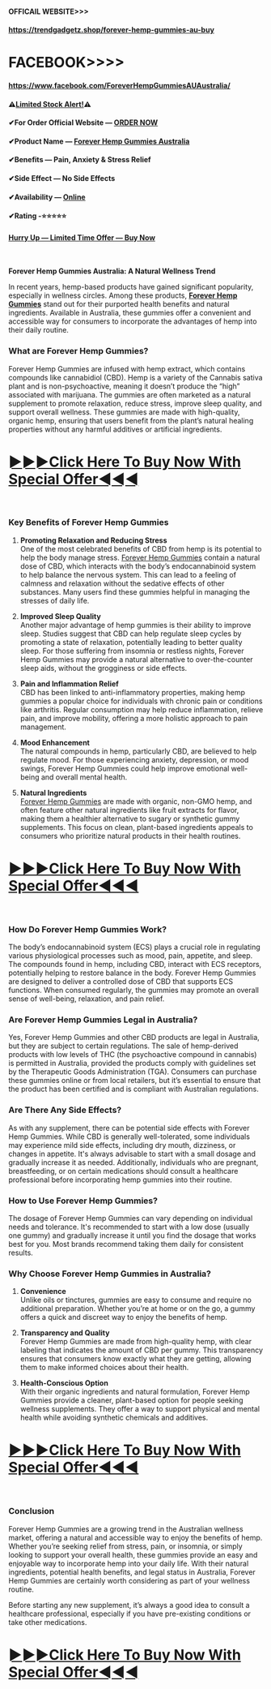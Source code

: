 <div class="markdown-heading" dir="auto">
<h4 class="heading-element" dir="auto" tabindex="-1"><span lang="en-US"><strong>OFFICAIL WEBSITE&gt;&gt;&gt;</strong></span></h4>
</div>
<h4 class="heading-element" dir="auto" tabindex="-1"><span lang="en-US"><strong><a href="https://trendgadgetz.shop/forever-hemp-gummies-au-buy" rel="nofollow">https://trendgadgetz.shop/forever-hemp-gummies-au-buy</a></strong></span></h4>
<h1 class="heading-element" dir="auto" tabindex="-1"><span lang="en-US"><strong>FACEBOOK&gt;&gt;&gt;&gt;</strong></span></h1>
<div class="markdown-heading" dir="auto">
<h4 class="heading-element" dir="auto" tabindex="-1"><span lang="en-US"><strong><a href="https://www.facebook.com/ForeverHempGummiesAUAustralia/" rel="nofollow">https://www.facebook.com/ForeverHempGummiesAUAustralia/</a></strong></span></h4>
<a id="user-content-httpswwwfacebookcomforeverhempgummiesauaustralia-" class="anchor" href="https://github.com/StephanierayEE/Forever-Hemp-Gummies-Australia-AU/#httpswwwfacebookcomforeverhempgummiesauaustralia-"></a></div>
<div class="markdown-heading" dir="auto">
<h4>⚠️<strong><a href="https://trendgadgetz.shop/forever-hemp-gummies-au-buy">Limited Stock Alert!</a>⚠️</strong></h4>
<h4>✔<strong>For Order Official Website &mdash; <a href="https://trendgadgetz.shop/forever-hemp-gummies-au-buy">ORDER NOW</a></strong></h4>
<h4>✔<strong>Product Name &mdash; <a href="https://trendgadgetz.shop/forever-hemp-gummies-au-buy">Forever Hemp Gummies Australia</a></strong></h4>
<h4>✔<strong>Benefits &mdash; Pain, Anxiety &amp; Stress Relief</strong></h4>
<h4>✔<strong>Side Effect &mdash; No Side Effects</strong></h4>
<h4>✔<strong>Availability &mdash; <a href="https://trendgadgetz.shop/forever-hemp-gummies-au-buy">Online</a></strong></h4>
<h4>✔<strong>Rating -⭐⭐⭐⭐⭐</strong></h4>
<h4><strong><a href="https://trendgadgetz.shop/forever-hemp-gummies-au-buy">Hurry Up &mdash; Limited Time Offer &mdash; Buy Now</a></strong></h4>
</div>
<div class="markdown-heading" dir="auto">&nbsp;</div>
<p dir="auto" align="left"><span lang="en-US"><strong>Forever Hemp Gummies Australia: A Natural Wellness Trend</strong></span></p>
<p dir="auto">In recent years, hemp-based products have gained significant popularity, especially in wellness circles. Among these products,&nbsp;<strong><a href="https://trendgadgetz.shop/forever-hemp-gummies-au-buy" rel="nofollow">Forever Hemp Gummies</a></strong>&nbsp;stand out for their purported health benefits and natural ingredients. Available in Australia, these gummies offer a convenient and accessible way for consumers to incorporate the advantages of hemp into their daily routine.</p>
<div class="markdown-heading" dir="auto">
<h3 class="heading-element" dir="auto" tabindex="-1">What are Forever Hemp Gummies?</h3>
<a id="user-content-what-are-forever-hemp-gummies" class="anchor" href="https://github.com/StephanierayEE/Forever-Hemp-Gummies-Australia-AU/#what-are-forever-hemp-gummies"></a></div>
<p dir="auto">Forever Hemp Gummies are infused with hemp extract, which contains compounds like cannabidiol (CBD). Hemp is a variety of the Cannabis sativa plant and is non-psychoactive, meaning it doesn&rsquo;t produce the &ldquo;high&rdquo; associated with marijuana. The gummies are often marketed as a natural supplement to promote relaxation, reduce stress, improve sleep quality, and support overall wellness. These gummies are made with high-quality, organic hemp, ensuring that users benefit from the plant&rsquo;s natural healing properties without any harmful additives or artificial ingredients.</p>
<div class="markdown-heading" dir="auto">
<h1 class="heading-element" dir="auto" tabindex="-1"><a href="https://trendgadgetz.shop/forever-hemp-gummies-au-buy" rel="nofollow">►►►Click Here To Buy Now With Special Offer◄◄◄</a></h1>
</div>
<div class="markdown-heading" dir="auto">&nbsp;</div>
<div class="markdown-heading" dir="auto">
<h3 class="heading-element" dir="auto" tabindex="-1">Key Benefits of Forever Hemp Gummies</h3>
<a id="user-content-key-benefits-of-forever-hemp-gummies" class="anchor" href="https://github.com/StephanierayEE/Forever-Hemp-Gummies-Australia-AU/#key-benefits-of-forever-hemp-gummies"></a></div>
<ol dir="auto">
<li>
<p dir="auto"><strong>Promoting Relaxation and Reducing Stress</strong><br />One of the most celebrated benefits of CBD from hemp is its potential to help the body manage stress.&nbsp;<a href="https://trendgadgetz.shop/forever-hemp-gummies-au-buy" rel="nofollow">Forever Hemp Gummies</a>&nbsp;contain a natural dose of CBD, which interacts with the body&rsquo;s endocannabinoid system to help balance the nervous system. This can lead to a feeling of calmness and relaxation without the sedative effects of other substances. Many users find these gummies helpful in managing the stresses of daily life.</p>
</li>
<li>
<p dir="auto"><strong>Improved Sleep Quality</strong><br />Another major advantage of hemp gummies is their ability to improve sleep. Studies suggest that CBD can help regulate sleep cycles by promoting a state of relaxation, potentially leading to better quality sleep. For those suffering from insomnia or restless nights, Forever Hemp Gummies may provide a natural alternative to over-the-counter sleep aids, without the grogginess or side effects.</p>
</li>
<li>
<p dir="auto"><strong>Pain and Inflammation Relief</strong><br />CBD has been linked to anti-inflammatory properties, making hemp gummies a popular choice for individuals with chronic pain or conditions like arthritis. Regular consumption may help reduce inflammation, relieve pain, and improve mobility, offering a more holistic approach to pain management.</p>
</li>
<li>
<p dir="auto"><strong>Mood Enhancement</strong><br />The natural compounds in hemp, particularly CBD, are believed to help regulate mood. For those experiencing anxiety, depression, or mood swings, Forever Hemp Gummies could help improve emotional well-being and overall mental health.</p>
</li>
<li>
<p dir="auto"><strong>Natural Ingredients</strong><br /><a href="https://trendgadgetz.shop/forever-hemp-gummies-au-buy" rel="nofollow">Forever Hemp Gummies</a>&nbsp;are made with organic, non-GMO hemp, and often feature other natural ingredients like fruit extracts for flavor, making them a healthier alternative to sugary or synthetic gummy supplements. This focus on clean, plant-based ingredients appeals to consumers who prioritize natural products in their health routines.</p>
</li>
</ol>
<div class="markdown-heading" dir="auto">
<h1 class="heading-element" dir="auto" tabindex="-1"><a href="https://trendgadgetz.shop/forever-hemp-gummies-au-buy" rel="nofollow">►►►Click Here To Buy Now With Special Offer◄◄◄</a></h1>
</div>
<div class="markdown-heading" dir="auto">&nbsp;</div>
<div class="markdown-heading" dir="auto">
<h3 class="heading-element" dir="auto" tabindex="-1">How Do Forever Hemp Gummies Work?</h3>
<a id="user-content-how-do-forever-hemp-gummies-work" class="anchor" href="https://github.com/StephanierayEE/Forever-Hemp-Gummies-Australia-AU/#how-do-forever-hemp-gummies-work"></a></div>
<p dir="auto">The body&rsquo;s endocannabinoid system (ECS) plays a crucial role in regulating various physiological processes such as mood, pain, appetite, and sleep. The compounds found in hemp, including CBD, interact with ECS receptors, potentially helping to restore balance in the body. Forever Hemp Gummies are designed to deliver a controlled dose of CBD that supports ECS functions. When consumed regularly, the gummies may promote an overall sense of well-being, relaxation, and pain relief.</p>
<div class="markdown-heading" dir="auto">
<h3 class="heading-element" dir="auto" tabindex="-1">Are Forever Hemp Gummies Legal in Australia?</h3>
<a id="user-content-are-forever-hemp-gummies-legal-in-australia" class="anchor" href="https://github.com/StephanierayEE/Forever-Hemp-Gummies-Australia-AU/#are-forever-hemp-gummies-legal-in-australia"></a></div>
<p dir="auto">Yes, Forever Hemp Gummies and other CBD products are legal in Australia, but they are subject to certain regulations. The sale of hemp-derived products with low levels of THC (the psychoactive compound in cannabis) is permitted in Australia, provided the products comply with guidelines set by the Therapeutic Goods Administration (TGA). Consumers can purchase these gummies online or from local retailers, but it&rsquo;s essential to ensure that the product has been certified and is compliant with Australian regulations.</p>
<div class="markdown-heading" dir="auto">
<h3 class="heading-element" dir="auto" tabindex="-1">Are There Any Side Effects?</h3>
<a id="user-content-are-there-any-side-effects" class="anchor" href="https://github.com/StephanierayEE/Forever-Hemp-Gummies-Australia-AU/#are-there-any-side-effects"></a></div>
<p dir="auto">As with any supplement, there can be potential side effects with Forever Hemp Gummies. While CBD is generally well-tolerated, some individuals may experience mild side effects, including dry mouth, dizziness, or changes in appetite. It's always advisable to start with a small dosage and gradually increase it as needed. Additionally, individuals who are pregnant, breastfeeding, or on certain medications should consult a healthcare professional before incorporating hemp gummies into their routine.</p>
<div class="markdown-heading" dir="auto">
<h3 class="heading-element" dir="auto" tabindex="-1">How to Use Forever Hemp Gummies?</h3>
<a id="user-content-how-to-use-forever-hemp-gummies" class="anchor" href="https://github.com/StephanierayEE/Forever-Hemp-Gummies-Australia-AU/#how-to-use-forever-hemp-gummies"></a></div>
<p dir="auto">The dosage of Forever Hemp Gummies can vary depending on individual needs and tolerance. It's recommended to start with a low dose (usually one gummy) and gradually increase it until you find the dosage that works best for you. Most brands recommend taking them daily for consistent results.</p>
<div class="markdown-heading" dir="auto">
<h3 class="heading-element" dir="auto" tabindex="-1">Why Choose Forever Hemp Gummies in Australia?</h3>
<a id="user-content-why-choose-forever-hemp-gummies-in-australia" class="anchor" href="https://github.com/StephanierayEE/Forever-Hemp-Gummies-Australia-AU/#why-choose-forever-hemp-gummies-in-australia"></a></div>
<ol dir="auto">
<li>
<p dir="auto"><strong>Convenience</strong><br />Unlike oils or tinctures, gummies are easy to consume and require no additional preparation. Whether you&rsquo;re at home or on the go, a gummy offers a quick and discreet way to enjoy the benefits of hemp.</p>
</li>
<li>
<p dir="auto"><strong>Transparency and Quality</strong><br />Forever Hemp Gummies are made from high-quality hemp, with clear labeling that indicates the amount of CBD per gummy. This transparency ensures that consumers know exactly what they are getting, allowing them to make informed choices about their health.</p>
</li>
<li>
<p dir="auto"><strong>Health-Conscious Option</strong><br />With their organic ingredients and natural formulation, Forever Hemp Gummies provide a cleaner, plant-based option for people seeking wellness supplements. They offer a way to support physical and mental health while avoiding synthetic chemicals and additives.</p>
</li>
</ol>
<div class="markdown-heading" dir="auto">
<h1 class="heading-element" dir="auto" tabindex="-1"><a href="https://trendgadgetz.shop/forever-hemp-gummies-au-buy" rel="nofollow">►►►Click Here To Buy Now With Special Offer◄◄◄</a></h1>
</div>
<div class="markdown-heading" dir="auto">&nbsp;</div>
<div class="markdown-heading" dir="auto">
<h3 class="heading-element" dir="auto" tabindex="-1">Conclusion</h3>
<a id="user-content-conclusion" class="anchor" href="https://github.com/StephanierayEE/Forever-Hemp-Gummies-Australia-AU/#conclusion"></a></div>
<p dir="auto">Forever Hemp Gummies are a growing trend in the Australian wellness market, offering a natural and accessible way to enjoy the benefits of hemp. Whether you&rsquo;re seeking relief from stress, pain, or insomnia, or simply looking to support your overall health, these gummies provide an easy and enjoyable way to incorporate hemp into your daily life. With their natural ingredients, potential health benefits, and legal status in Australia, Forever Hemp Gummies are certainly worth considering as part of your wellness routine.</p>
<p dir="auto">Before starting any new supplement, it&rsquo;s always a good idea to consult a healthcare professional, especially if you have pre-existing conditions or take other medications.</p>
<div class="markdown-heading" dir="auto">
<h1 class="heading-element" dir="auto" tabindex="-1"><a href="https://trendgadgetz.shop/forever-hemp-gummies-au-buy" rel="nofollow">►►►Click Here To Buy Now With Special Offer◄◄◄</a></h1>
</div>
<div class="markdown-heading" dir="auto">&nbsp;</div>
